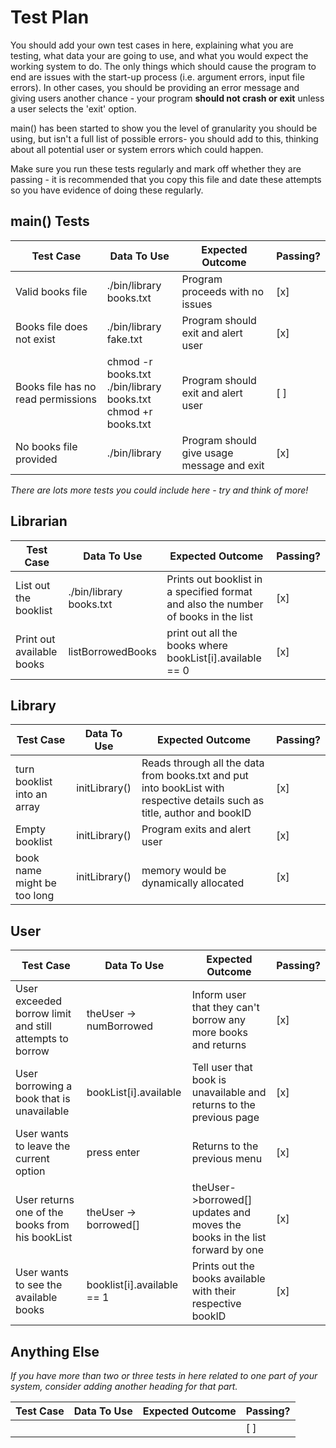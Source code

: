 # Test Plan

You should add your own test cases in here, explaining what you are testing, what data your are going to use, and what you would expect the working system to do. The only things which should cause the program to end are issues with the start-up process (i.e. argument errors, input file errors). In other cases, you should be providing an error message and giving users another chance - your program **should not crash or exit** unless a user selects the 'exit' option.

main() has been started to show you the level of granularity you should be using, but isn't a full list of possible errors- you should add to this, thinking about all potential user or system errors which could happen.

Make sure you run these tests regularly and mark off whether they are passing - it is recommended that you copy this file and date these attempts so you have evidence of doing these regularly.

## main() Tests

| Test Case      | Data To Use | Expected Outcome | Passing? |
| ----------- | ----------- | ----------- | ------------ |
| Valid books file  | ./bin/library books.txt  | Program proceeds with no issues | [x] |
| Books file does not exist  |  ./bin/library fake.txt  |  Program should exit and alert user | [x] |
| Books file has no read permissions | chmod -r books.txt <br> ./bin/library books.txt <br> chmod +r books.txt | Program should exit and alert user | [ ] |
| No books file provided | ./bin/library  | Program should give usage message and exit | [x] |

*There are lots more tests you could include here - try and think of more!*

## Librarian

 | Test Case | Data To Use | Expected Outcome | Passing? |
 | -- | -- | -- | -- |
 | List out the booklist | ./bin/library books.txt | Prints out booklist in a specified format and also the number of books in the list | [x] |
 | Print out available books | listBorrowedBooks | print out all the books where bookList[i].available == 0 | [x] |

## Library

 | Test Case | Data To Use | Expected Outcome | Passing? |
 | -- | -- | -- | -- |
 | turn booklist into an array | initLibrary() | Reads through all the data from books.txt and put into bookList with respective details such as title, author and bookID | [x] |
 | Empty booklist | initLibrary() | Program exits and alert user | [x] |
 | book name might be too long | initLibrary() | memory would be dynamically allocated | [x] |

## User

 | Test Case | Data To Use | Expected Outcome | Passing? |
 | -- | -- | -- | -- |
 | User exceeded borrow limit and still attempts to borrow | theUser -> numBorrowed | Inform user that they can't borrow any more books and returns | [x] |
 | User borrowing a book that is unavailable | bookList[i].available | Tell user that book is unavailable and returns to the previous page | [x] |
 | User wants to leave the current option | press enter | Returns to the previous menu | [x] |
 | User returns one of the books from his bookList | theUser -> borrowed[] | theUser->borrowed[] updates and moves the books in the list forward by one | [x] |
 | User wants to see the available books | booklist[i].available == 1 | Prints out the books available with their respective bookID | [x] |

## Anything Else

*If you have more than two or three tests in here related to one part of your system, consider adding another heading for that part.*

 | Test Case | Data To Use | Expected Outcome | Passing? |
 | -- | -- | -- | -- |
 |  |  |  | [ ] |
